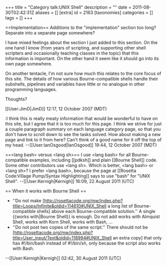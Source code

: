 +++
title = "Category talk:UNIX Shell"
description = ""
date = 2011-08-30T02:42:31Z
aliases = []
[extra]
id = 2163
[taxonomies]
categories = []
tags = []
+++

==Implementation==
Additions to the "implementation" section too long? Separate into a separate page somewhere?

I have mixed feelings about the section I just added to this section.  On the one hand I know (from years of scripting, and supporting other shell scripters and occasionally teaching classes in the topic) that this information is important.  On the other hand it seem like it should go into its own page somewhere.

On another tentacle, I'm not sure how much this relates to the core focus of this site.  The details of how various Bourne-compatible shells handle their subshells, pipelines and variables have little or no analogue in other programming languages.

Thoughts?

[[User:JimD|JimD]] 12:17, 12 October 2007 (MDT)

:I think this is really meaty information that would be wonderful to have on this site, but I agree that it is too much for this page.  I think we strive for just a couple paragraph summary on each language category page, so that you don't have to scroll down to see the tasks solved. How about making a new page and link to it from here? Can't think of a good name for it off the top of my head.  --[[User:IanOsgood|IanOsgood]] 19:44, 12 October 2007 (MDT)

==&lt;lang bash&gt; versus &lt;lang sh&gt;==
I use &lt;lang bash&gt; for all Bourne-compatible examples, including [[pdksh]] and plain [[Bourne Shell]] code. Some other contributors use &lt;lang sh&gt;. Which is better, &lt;lang bash&gt; or &lt;lang sh&gt;? I prefer &lt;lang bash&gt;, because the page at [[Rosetta Code:Village Pump/Syntax Highlighting]] says to use "bash" for "UNIX Shell". --[[User:Kernigh|Kernigh]] 16:09, 22 August 2011 (UTC)

== When it works with Bourne Shell ==

* ''Do not make [http://rosettacode.org/mw/index.php?title=Loops/Infinite&oldid=114610#UNIX_Shell a long list of Bourne-compatible shells] above each Bourne-compatible solution.'' A single <nowiki>{{works with|Bourne Shell}}</nowiki> is enough. Do not add works with Almquist Shell, works with Korn Shell, works with Bash, ...
* ''Do not post two copies of the same script.'' There should not be [http://rosettacode.org/mw/index.php?title=User_input/Text&oldid=118994#UNIX_Shell an extra copy] that only has #!/bin/bash instead of #!/bin/sh, only because the script also works with Bash.

--[[User:Kernigh|Kernigh]] 02:42, 30 August 2011 (UTC)
